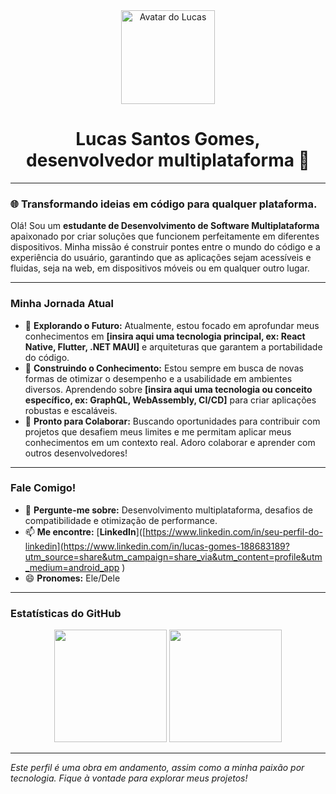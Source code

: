 <div align="center">
  <a href="https://github.com/lucassantosgomes02">
    <img src="https://avatars.githubusercontent.com/u/101893116?v=4" width="150px" alt="Avatar do Lucas">
  </a>
  <h1>Lucas Santos Gomes, desenvolvedor multiplataforma 🚀</h1>
</div>

---

### 🌐 Transformando ideias em código para qualquer plataforma.

Olá! Sou um **estudante de Desenvolvimento de Software Multiplataforma** apaixonado por criar soluções que funcionem perfeitamente em diferentes dispositivos. Minha missão é construir pontes entre o mundo do código e a experiência do usuário, garantindo que as aplicações sejam acessíveis e fluidas, seja na web, em dispositivos móveis ou em qualquer outro lugar.

---

### Minha Jornada Atual

- 🔭 **Explorando o Futuro:** Atualmente, estou focado em aprofundar meus conhecimentos em **[insira aqui uma tecnologia principal, ex: React Native, Flutter, .NET MAUI]** e arquiteturas que garantem a portabilidade do código.
- 🌱 **Construindo o Conhecimento:** Estou sempre em busca de novas formas de otimizar o desempenho e a usabilidade em ambientes diversos. Aprendendo sobre **[insira aqui uma tecnologia ou conceito específico, ex: GraphQL, WebAssembly, CI/CD]** para criar aplicações robustas e escaláveis.
- 👯 **Pronto para Colaborar:** Buscando oportunidades para contribuir com projetos que desafiem meus limites e me permitam aplicar meus conhecimentos em um contexto real. Adoro colaborar e aprender com outros desenvolvedores!

---

### Fale Comigo!

- 💬 **Pergunte-me sobre:** Desenvolvimento multiplataforma, desafios de compatibilidade e otimização de performance.
- 📫 **Me encontre:** [**LinkedIn**]([https://www.linkedin.com/in/seu-perfil-do-linkedin](https://www.linkedin.com/in/lucas-gomes-188683189?utm_source=share&utm_campaign=share_via&utm_content=profile&utm_medium=android_app )
- 😄 **Pronomes:** Ele/Dele


---

### Estatísticas do GitHub

<div align="center">
  <img height="180em" src="https://github-readme-stats.vercel.app/api?username=lucassantosgomes02&show_icons=true&theme=dracula&include_all_commits=true&count_private=true"/>
  <img height="180em" src="https://github-readme-stats.vercel.app/api/top-langs/?username=lucassantosgomes02&layout=compact&langs_count=7&theme=dracula"/>
</div>

---

_Este perfil é uma obra em andamento, assim como a minha paixão por tecnologia. Fique à vontade para explorar meus projetos!_

